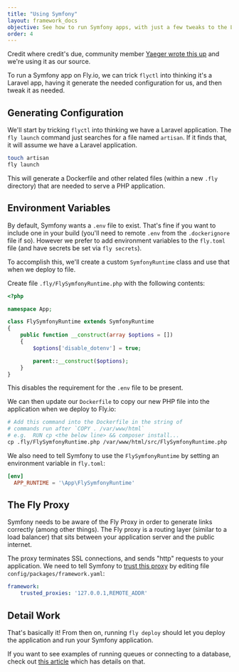```yaml
---
title: "Using Symfony"
layout: framework_docs
objective: See how to run Symfony apps, with just a few tweaks to the Laravel configuration.
order: 4
---
```


Credit where credit's due, community member [Yaeger wrote this up](https://dejager.sh/articles/deploying-symfony-on-fly) and we're using it as our source.

To run a Symfony app on Fly.io, we can trick  `flyctl` into thinking it's a Laravel app, having it generate the needed configuration for us, and then tweak it as needed.

## Generating Configuration

We'll start by tricking `flyctl` into thinking we have a Laravel application. The `fly launch` command just searches for a file named `artisan`. If it finds that, it will assume we have a Laravel application.

```bash
touch artisan
fly launch
```

This will generate a Dockerfile and other related files (within a new `.fly` directory) that are needed to serve a PHP application.

## Environment Variables

By default, Symfony wants a `.env` file to exist. That's fine if you want to include one in your build (you'll need to remote `.env` from the `.dockerignore` file if so). However we prefer to add environment variables to the `fly.toml` file (and have secrets be set via `fly secrets`).

To accomplish this, we'll create a custom `SymfonyRuntime` class and use that when we deploy to file.

Create file `.fly/FlySymfonyRuntime.php` with the following contents:

```php
<?php

namespace App;

class FlySymfonyRuntime extends SymfonyRuntime
{
    public function __construct(array $options = [])
    {
        $options['disable_dotenv'] = true;

        parent::__construct($options);
    }
}
```

This disables the requirement for the `.env` file to be present.

We can then update our `Dockerfile` to copy our new PHP file into the application when we deploy to Fly.io:

```dockerfile
# Add this command into the Dockerfile in the string of
# commands run after `COPY . /var/www/html`
# e.g.  RUN cp <the below line> && composer install...
cp .fly/FlySymfonyRuntime.php /var/www/html/src/FlySymfonyRuntime.php
```

We also need to tell Symfony to use the `FlySymfonyRuntime` by setting an environment variable in `fly.toml`:

```toml
[env]
  APP_RUNTIME = '\App\FlySymfonyRuntime'
```

## The Fly Proxy

Symfony needs to be aware of the Fly Proxy in order to generate links correctly (among other things). The Fly proxy is a routing layer (similar to a load balancer) that sits between your application server and the public internet.

The proxy terminates SSL connections, and sends "http" requests to your application. We need to tell Symfony to [trust this proxy](https://symfony.com/doc/current/deployment/proxies.html) by editing file `config/packages/framework.yaml`:

```yaml
framework:
    trusted_proxies: '127.0.0.1,REMOTE_ADDR'
```

## Detail Work

That's basically it! From then on, running `fly deploy` should let you deploy the application and run your Symfony application.

If you want to see examples of running queues or connecting to a database, check out [this article](https://dejager.sh/articles/deploying-symfony-on-fly) which has details on that.
